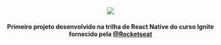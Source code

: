 <h1 align="center">
<img src="https://github.com/mujapira/im-here/assets/89225210/e591378c-510e-4043-b957-2788fa817817" />
</h1>

<h4 align="center">
  Primeiro projeto desenvolvido na trilha de React Native do curso Ignite fornecido pela <a href="https://www.rocketseat.com.br/">@Rocketseat</a>
</h4>
